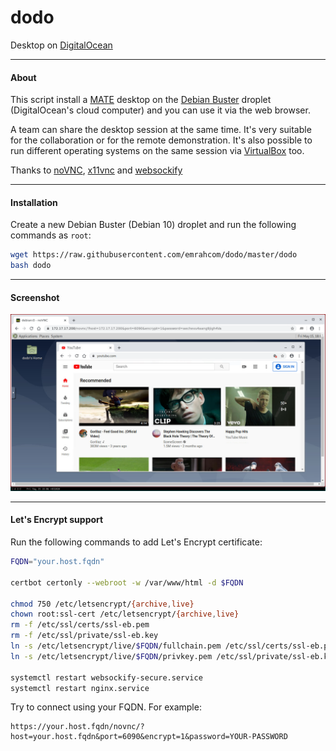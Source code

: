 dodo
====
Desktop on [DigitalOcean](https://www.digitalocean.com/?refcode=92b0165840d8)


---


#### About
This script install a [MATE](https://mate-desktop.org/) desktop on the
[Debian Buster](https://www.debian.org/) droplet (DigitalOcean's cloud
computer) and you can use it via the web browser.

A team can share the desktop session at the same time. It's very suitable for
the collaboration or for the remote demonstration. It's also possible to run
different operating systems on the same session via
[VirtualBox](https://www.virtualbox.org/) too.

Thanks to [noVNC](https://github.com/novnc/noVNC),
[x11vnc](http://www.karlrunge.com/x11vnc/) and
[websockify](https://github.com/novnc/websockify)


---


#### Installation
Create a new Debian Buster (Debian 10) droplet and run the following commands
as `root`:

```bash
wget https://raw.githubusercontent.com/emrahcom/dodo/master/dodo
bash dodo
```


---


#### Screenshot
![dodo](dodo.png)


---


#### Let's Encrypt support
Run the following commands to add Let's Encrypt certificate:

```bash
FQDN="your.host.fqdn"

certbot certonly --webroot -w /var/www/html -d $FQDN

chmod 750 /etc/letsencrypt/{archive,live}
chown root:ssl-cert /etc/letsencrypt/{archive,live}
rm -f /etc/ssl/certs/ssl-eb.pem
rm -f /etc/ssl/private/ssl-eb.key
ln -s /etc/letsencrypt/live/$FQDN/fullchain.pem /etc/ssl/certs/ssl-eb.pem
ln -s /etc/letsencrypt/live/$FQDN/privkey.pem /etc/ssl/private/ssl-eb.key

systemctl restart websockify-secure.service
systemctl restart nginx.service
```

Try to connect using your FQDN. For example:

```
https://your.host.fqdn/novnc/?host=your.host.fqdn&port=6090&encrypt=1&password=YOUR-PASSWORD
```
